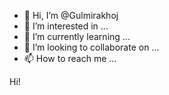 - 👋 Hi, I’m @Gulmirakhoj
- 👀 I’m interested in ...
- 🌱 I’m currently learning ...
- 💞️ I’m looking to collaborate on ...
- 📫 How to reach me ...

<!---
Gulmirakhoj/Gulmirakhoj is a ✨ special ✨ repository because its `README.md` (this file) appears on your GitHub profile.
You can click the Preview link to take a look at your changes.
--->
Hi!
